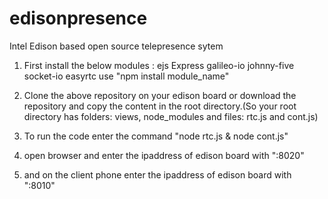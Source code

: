 # edisonpresence
Intel Edison based open source telepresence sytem

1) First install the below modules :
	ejs
	Express
	galileo-io
	johnny-five
	socket-io
	easyrtc
   use "npm install module_name"

2) Clone the above repository on your edison board or download the repository and copy the content in the root directory.(So your root directory has folders: views, node_modules and files: rtc.js and cont.js)

3) To run the code enter the command "node rtc.js & node cont.js"

4) open browser and enter the ipaddress of edison board with ":8020" 

5) and on the client phone enter the ipaddress of edison board with ":8010"

